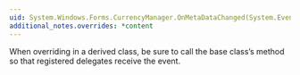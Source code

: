 ```yaml
---
uid: System.Windows.Forms.CurrencyManager.OnMetaDataChanged(System.EventArgs)
additional_notes.overrides: *content
---
```


<p>When overriding <xref href="System.Windows.Forms.CurrencyManager.OnMetaDataChanged(System.EventArgs)"></xref> in a derived class, be sure to call the base class’s <xref href="System.Windows.Forms.CurrencyManager.OnMetaDataChanged(System.EventArgs)"></xref> method so that registered delegates receive the event.</p>


